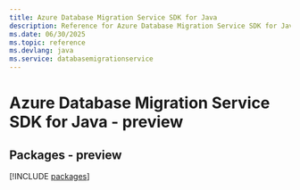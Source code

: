 ```yaml
---
title: Azure Database Migration Service SDK for Java
description: Reference for Azure Database Migration Service SDK for Java
ms.date: 06/30/2025
ms.topic: reference
ms.devlang: java
ms.service: databasemigrationservice
---
```

# Azure Database Migration Service SDK for Java - preview
## Packages - preview
[!INCLUDE [packages](database-migration-service-index.md)]
